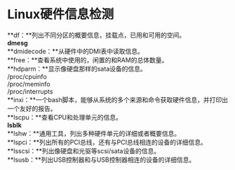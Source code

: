 # Linux硬件信息检测
**df：**列出不同分区的概要信息，挂载点，已用和可用的空间。  
**dmesg**  
**dmidecode：**从硬件中的DMI表中读取信息。  
**free：**查看系统中使用的，闲置的和RAM的总体数量。  
**hdparm：**显示像硬盘那样的sata设备的信息。  
/proc/cpuinfo  
/proc/meminfo  
/proc/interrupts  
**inxi：**一个bash脚本，能够从系统的多个来源和命令获取硬件信息，并打印出一个友好的报告。  
**lscpu：**查看CPU和处理单元的信息。  
**lsblk**  
**lshw：**通用工具，列出多种硬件单元的详细或者概要信息。  
**lspci：**列出所有的PCI总线，还有与PCI总线相连的设备的详细信息。  
**lsscsi：**列出像硬盘和光驱等scsi/sata设备的信息。  
**lsusb：**列出USB控制器和与USB控制器相连的设备的详细信息。  
